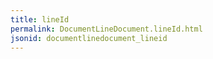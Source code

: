 ```yaml
---
title: lineId
permalink: DocumentLineDocument.lineId.html
jsonid: documentlinedocument_lineid
---
```

